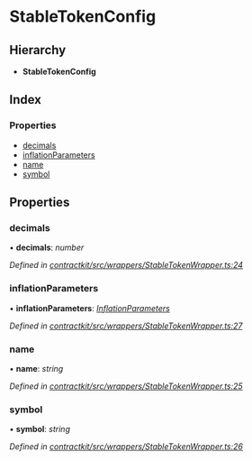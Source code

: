 # StableTokenConfig

## Hierarchy

* **StableTokenConfig**

## Index

### Properties

* [decimals]()
* [inflationParameters]()
* [name]()
* [symbol]()

## Properties

### decimals

• **decimals**: _number_

_Defined in_ [_contractkit/src/wrappers/StableTokenWrapper.ts:24_](https://github.com/celo-org/celo-monorepo/blob/master/packages/contractkit/src/wrappers/StableTokenWrapper.ts#L24)

### inflationParameters

• **inflationParameters**: [_InflationParameters_]()

_Defined in_ [_contractkit/src/wrappers/StableTokenWrapper.ts:27_](https://github.com/celo-org/celo-monorepo/blob/master/packages/contractkit/src/wrappers/StableTokenWrapper.ts#L27)

### name

• **name**: _string_

_Defined in_ [_contractkit/src/wrappers/StableTokenWrapper.ts:25_](https://github.com/celo-org/celo-monorepo/blob/master/packages/contractkit/src/wrappers/StableTokenWrapper.ts#L25)

### symbol

• **symbol**: _string_

_Defined in_ [_contractkit/src/wrappers/StableTokenWrapper.ts:26_](https://github.com/celo-org/celo-monorepo/blob/master/packages/contractkit/src/wrappers/StableTokenWrapper.ts#L26)

